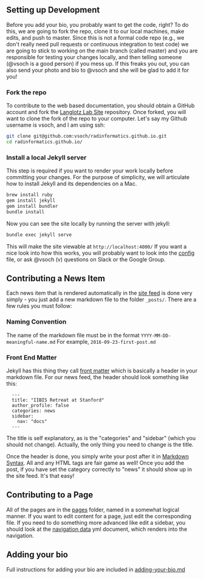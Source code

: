 ## Setting up Development

Before you add your bio, you probably want to get the code, right? To do this, we are going to fork the repo, clone it to our local machines, make edits, and push to master. Since this is not a formal code repo (e.g., we don't really need pull requests or continuous integration to test code) we are going to stick to working on the main branch (called master) and you are responsible for testing your changes locally, and then telling someone (@vsoch is a good person) if you mess up. If this freaks you out, you can also send your photo and bio to @vsoch and she will be glad to add it for you!

### Fork the repo
To contribute to the web based documentation, you should obtain a GitHub account and fork the <a href="https://github.com/radinformatics/radinformatics.github.io" target="_blank">Langlotz Lab Site</a> repository. Once forked, you will want to clone the fork of the repo to your computer. Let's say my Github username is vsoch, and I am using ssh:

```bash
git clone git@github.com:vsoch/radinformatics.github.io.git
cd radinformatics.github.io/
```

### Install a local Jekyll server
This step is required if you want to render your work locally before committing your changes. For the purpose of simplicity, we will articulate how to install Jekyll and its dependencies on a Mac.

```bash
brew install ruby
gem install jekyll
gem install bundler
bundle install
```

Now you can see the site locally by running the server with jekyll:

```bash
bundle exec jekyll serve
```

This will make the site viewable at `http://localhost:4000/` If you want a nice look into how this works, you will probably want to look into the <a href="https://github.com/radinformatics/radinformatics.github.io/blob/master/_config.yml" target="_blank">config</a> file, or ask @vsoch (v) questions on Slack or the Google Group.


## Contributing a News Item

Each news item that is rendered automatically in the <a href="http://localhost:4000/feed" target="_blank">site feed</a> is done very simply - you just add a new markdown file to the folder `_posts/`. There are a few rules you must follow:

### Naming Convention
The name of the markdown file must be in the format `YYYY-MM-DD-meaningful-name.md` For example, `2016-09-23-first-post.md`

### Front End Matter
Jekyll has this thing they call <a href="https://jekyllrb.com/docs/frontmatter/" target="_blank">front matter</a> which is basically a header in your markdown file. For our news feed, the header should look something like this:

      ---
      title: "IIBIS Retreat at Stanford"
      author_profile: false
      categories: news
      sidebar:
        nav: "docs"
      ---
      
The title is self explanatory, as is the "categories" and "sidebar" (which you should not change). Actually, the only thing you need to change is the title.

Once the header is done, you simply write your post after it in <a href="https://github.com/adam-p/markdown-here/wiki/Markdown-Cheatsheet" target="_blank">Markdown Syntax</a>. All and any HTML tags are fair game as well! Once you add the post, if you have set the category correctly to "news" it should show up in the site feed. It's that easy!


## Contributing to a Page

All of the pages are in the <a href="https://github.com/radinformatics/radinformatics.github.io/blob/master/pages" target="_blank">pages</a> folder, named in a somewhat logical manner. If you want to edit content for a page, just edit the corresponding file. If you need to do something more advanced like edit a sidebar, you should look at the <a href="https://github.com/radinformatics/radinformatics.github.io/blob/master/_data/navigation.yml" target="_blank">navigation data</a> yml document, which renders into the navigation.

## Adding your bio

Full instructions for adding your bio are included in [adding-your-bio.md](adding-your-bio.md)
